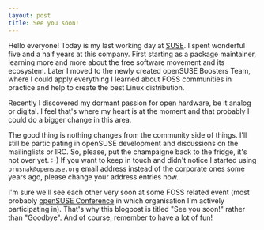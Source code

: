 ```yaml
---
layout: post
title: See you soon!
---
```


Hello everyone! Today is my last working day at [SUSE](http://www.suse.com/). I spent wonderful five and a half years at this company. First starting as a package maintainer, learning more and more about the free software movement and its ecosystem. Later I moved to the newly created openSUSE Boosters Team, where I could apply everything I learned about FOSS communities in practice and help to create the best Linux distribution.

Recently I discovered my dormant passion for open hardware, be it analog or digital. I feel that's where my heart is at the moment and that probably I could do a bigger change in this area.

The good thing is nothing changes from the community side of things. I'll still be participating in openSUSE development and discussions on the mailinglists or IRC. So, please, put the champaigne back to the fridge, it's not over yet. :-) If you want to keep in touch and didn't notice I started using `prusnak@opensuse.org` email address instead of the corporate ones some years ago, please change your address entries now.

I'm sure we'll see each other very soon at some FOSS related event (most probably [openSUSE Conference](http://conference.opensuse.org/) in which organisation I'm actively participating in). That's why this blogpost is titled "See you soon!" rather than "Goodbye". And of course, remember to have a lot of fun!
